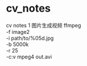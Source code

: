 # cv_notes
cv notes
1 图片生成视频
ffmpeg \
-f image2 \
-i path/to/%05d.jpg \
-b 5000k \
-r 25 \
-c:v mpeg4 out.avi 
